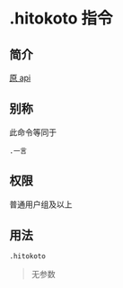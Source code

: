 # .hitokoto 指令

## 简介

[原 api](https://hitokoto.cn/)

## 别称

此命令等同于

```QQ_message
.一言
```

## 权限

普通用户组及以上

## 用法

```QQ_message
.hitokoto
```

> 无参数
